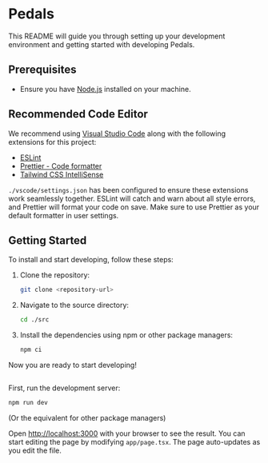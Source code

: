 # Pedals

This README will guide you through setting up your development environment and getting started with developing Pedals.

## Prerequisites

- Ensure you have [Node.js](https://nodejs.org/) installed on your machine.

## Recommended Code Editor

We recommend using [Visual Studio Code](https://code.visualstudio.com/) along with the following extensions for this project:

- [ESLint](https://marketplace.visualstudio.com/items?itemName=dbaeumer.vscode-eslint)
- [Prettier - Code formatter](https://marketplace.visualstudio.com/items?itemName=esbenp.prettier-vscode)
- [Tailwind CSS IntelliSense](https://marketplace.visualstudio.com/items?itemName=bradlc.vscode-tailwindcss)

`./vscode/settings.json` has been configured to ensure these extensions work seamlessly together. ESLint will catch and warn about all style errors, and Prettier will format your code on save. Make sure to use Prettier as your default formatter in user settings.

## Getting Started

To install and start developing, follow these steps:

1. Clone the repository:

   ```sh
   git clone <repository-url>
   ```

2. Navigate to the source directory:

   ```sh
   cd ./src
   ```

3. Install the dependencies using npm or other package managers:
   ```sh
   npm ci
   ```

Now you are ready to start developing!

##

First, run the development server:

```bash
npm run dev
```

(Or the equivalent for other package managers)

Open [http://localhost:3000](http://localhost:3000) with your browser to see the result. You can start editing the page by modifying `app/page.tsx`. The page auto-updates as you edit the file.
